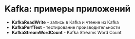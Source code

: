 # Kafka: примеры приложений

* **KafkaReadWrite** - запись в Kafka и чтение из Kafka
* **KafkaPerfTest** - тестирование производительности
* **KafkaStreamWordCount** - Kafka Streams Word Count